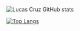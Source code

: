 ![Lucas Cruz GitHub stats](https://github-readme-stats.vercel.app/api?username=travassoslucas&show_icons=true&theme=transparent)
  
   
   [![Top Langs](https://github-readme-stats.vercel.app/api/top-langs/?username=travassoslucas)](https://github.com/anuraghazra/github-readme-stats)
